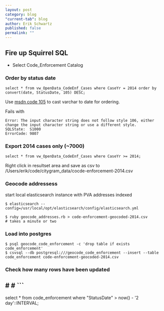 ```yaml
---
layout: post
category: blog
"current-tab": blog
author: Erik Schwartz
published: false
permalink: ""
---
```


## Fire up Squirrel SQL

* Select Code_Enforcement Catalog


### Order by status date

`select * from vw_OpenData_CodeEnf_Cases where CaseYr = 2014 order by convert(date, StatusDate, 105) DESC; `

Use [msdn code 105](http://msdn.microsoft.com/en-us/library/ms187928.aspx) to cast varchar to date for ordering. 

Fails with
```
Error: The input character string does not follow style 106, either change the input character string or use a different style.
SQLState:  S1000
ErrorCode: 9807
```


### Export 2014 cases only (~7000)

`select * from vw_OpenData_CodeEnf_Cases where CaseYr >= 2014;`

Right click in resultset area and save as csv to /Users/erik/code/citygram_data/cocde-enforcement-2014.csv

### Geocode addressess

start local elasticsearch instance with PVA addresses indexed

```
$ elasticsearch --config=/usr/local/opt/elasticsearch/config/elasticsearch.yml
```

```
$ ruby geocode_addresses.rb > code-enforcement-geocoded-2014.csv
# takes a minute or two
```

### Load into postgres


```
$ psql geocode_code_enforcement -c 'drop table if exists code_enforcement'
$ csvsql --db postgresql:///geocode_code_enforcement --insert --table code_enforcement code-enforcement-geocoded-2014.csv
```

### Check how many rows have been updated

## # # ```
select * from code_enforcement where "StatusDate" > now() - '2 day'::INTERVAL;
```